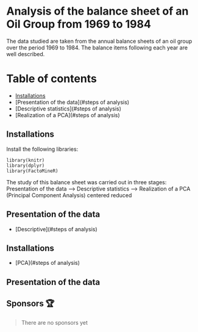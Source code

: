 # Analysis of the balance sheet of an Oil Group from 1969 to 1984 
The data studied are taken from the annual balance sheets of an oil group over the period 1969 to 1984. 
The balance items following each year are well described.

# Table of contents

- [Installations](#install)
- [Presentation of the data](#steps of analysis)
- [Descriptive statistics](#steps of analysis)
- [Realization of a PCA](#steps of analysis)


<h2 id="install">Installations</h2>
Install the following libraries:

```
library(knitr)
library(dplyr)
library(FactoMineR)
```

The study of this balance sheet was carried out in three stages:
	Presentation of the data --> Descriptive statistics --> Realization of a PCA (Principal Component Analysis) centered reduced


<h2 id="install">Presentation of the data</h2>

- [Descriptive](#steps of analysis)
<h2 id="install">Installations</h2>

- [PCA](#steps of analysis)



<h2 id="install">Presentation of the data</h2>



<h2 id="sponsors">

Sponsors 🏆

</h2>

> There are no sponsors yet



